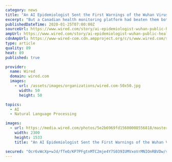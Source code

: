 ```yaml
---
category: news
title: "An AI Epidemiologist Sent the First Warnings of the Wuhan Virus"
excerpt: "But a Canadian health monitoring platform had beaten them both to the punch, sending word of the outbreak to its customers on December 31. BlueDot uses an AI-driven algorithm that scours foreign-language news reports, animal and plant disease networks, and official proclamations to give its clients advance warning to avoid danger zones like Wuhan."
publishedDateTime: 2020-01-25T07:00:00Z
sourceUrl: https://www.wired.com/story/ai-epidemiologist-wuhan-public-health-warnings/
ampUrl: https://www.wired.com/story/ai-epidemiologist-wuhan-public-health-warnings/amp
cdnAmpUrl: https://www-wired-com.cdn.ampproject.org/c/s/www.wired.com/story/ai-epidemiologist-wuhan-public-health-warnings/amp
type: article
quality: 89
heat: 89
published: true

provider:
  name: Wired
  domain: wired.com
  images:
    - url: /assets/images/organizations/wired.com-50x50.jpg
      width: 50
      height: 50

topics:
  - AI
  - Natural Language Processing

images:
  - url: https://media.wired.com/photos/5e2b6969fd15600008556818/master/pass/Science_wuhanvirustracking_1195733907.jpg
    width: 2300
    height: 1533
    title: "An AI Epidemiologist Sent the First Warnings of the Wuhan Virus"

secured: "Ocr6vWcXp+wJd/fTeO/KP7PFgtnMTC2mje4Y7S039IUMVxoVrMNIOnRBVDw/sHc8Ie04VZ9QHcIOA+ovrMB3/oT0uJdDbO4gIKwCaBjN8AcENllWvdlVXKKQd0yqO26Akyrxx4HSVhrTxh8unMsmIchRvZ52DtRZHEHyKcrYK3TiOUpFFO2/RatkUWoB79lw57Dm2i4Rt86Q6COQhZgJflxadgGG4dpsWNWhjHrd9CvbLMLpCqgUxvD8vhCjCPyAiuizDyY2bt19SxaIl49DFtWlRybHDVlRLdNFK85OPHbUkQwVBPpZczF0o/LLIk1Cjp/BOd8Y9eJlWwywML6wtTWMrWfzfocr9KxODsqHQ68pUrpDvOOuxAVc5fhwGKYYJDxIPUoBUPFW+1c4m2pLsHtPRyN+TtxxyOjd/aPgiIBS4rEsf0s/cBL12sQElLN9AFrQpZ0QmI60gcIYhCs8Q+y8LIB/paS1FEdsT+lZ53k=;CRE8hA+E/BTlgyaDCVTbiQ=="
---
```


